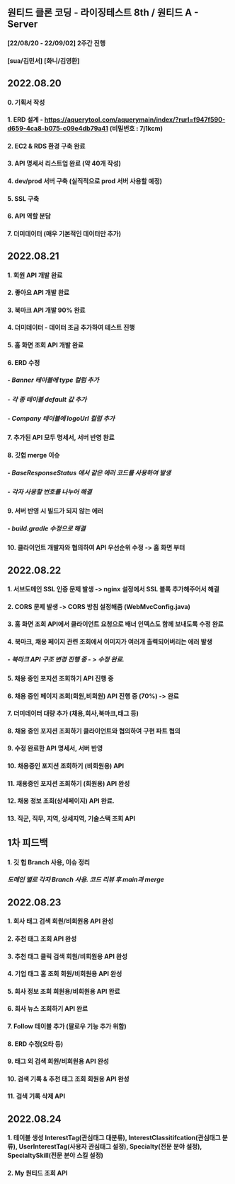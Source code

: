 ## 원티드 클론 코딩 - 라이징테스트 8th  / 원티드 A - Server

#### [22/08/20 - 22/09/02] 2주간 진행
 
#### [sua/김민서] [화니/김영환]

## 2022.08.20
#### 0. 기획서 작성
#### 1. ERD 설계 - https://aquerytool.com/aquerymain/index/?rurl=f947f590-d659-4ca8-b075-c09e4db79a41 (비밀번호 : 7j1kcm) 
#### 2. EC2 & RDS 환경 구축 완료
#### 3. API 명세서 리스트업 완료 (약 40개 작성)
#### 4. dev/prod 서버 구축 (실직적으로 prod 서버 사용할 예정)
#### 5. SSL 구축
#### 6. API 역할 분담
#### 7. 더미데이터 (매우 기본적인 데이터만 추가)


## 2022.08.21
#### 1. 회원 API 개발 완료
#### 2. 좋아요 API 개발 완료
#### 3. 북마크 API 개발 90% 완료
#### 4. 더미데이터 - 데이터 조금 추가하여 테스트 진행
#### 5. 홈 화면 조회 API 개발 완료
#### 6. ERD 수정
#####   - Banner 테이블에 type 컬럼 추가
#####   - 각 종 테이블 default 값 추가
#####   - Company 테이블에 logoUrl 컬럼 추가
#### 7. 추가된 API 모두 명세서, 서버 반영 완료
#### 8. 깃헙 merge 이슈
#####    - BaseResponseStatus 에서 같은 에러 코드를 사용하여 발생
#####    - 각자 사용할 번호를 나누어 해결
#### 9. 서버 반영 시 빌드가 되지 않는 에러
#####  - build.gradle 수정으로 해결
#### 10. 클라이언트 개발자와 협의하여 API 우선순위 수정 -> 홈 화면 부터


## 2022.08.22
#### 1. 서브도메인 SSL 인증 문제 발생 -> nginx 설정에서 SSL 블록 추가해주어서 해결
#### 2. CORS 문제 발생 -> CORS 방침 설정해줌 (WebMvcConfig.java) 
#### 3. 홈 화면 조회 API에서 클라이언트 요청으로 배너 인덱스도 함께 보내도록 수정 완료
#### 4. 북마크, 채용 페이지 관련 조회에서 이미지가 여러개 출력되어버리는 에러 발생
#####     - 북마크 API 구조 변경 진행 중 - > 수정 완료.
#### 5. 채용 중인 포지션 조회하기 API 진행 중 
#### 6. 채용 중인 페이지 조회(회원,비회원) API 진행 중 (70%) -> 완료
#### 7. 더미데이터 대량 추가 (채용,회사,북마크,태그 등)
#### 8. 채용 중인 포지션 조회하기 클라이언트와 협의하여 구현 파트 협의
#### 9. 수정 완료한 API 명세서, 서버 반영 
#### 10. 채용중인 포지션 조회하기 (비회원용) API  
#### 11. 채용중인 포지션 조회하기 (회원용) API 완성
#### 12. 채용 정보 조회(상세페이지) API 완료.
#### 13. 직군, 직무, 지역, 상세지역, 기술스택 조회 API 

## 1차 피드백
#### 1. 깃 헙 Branch 사용, 이슈 정리
##### 도메인 별로 각자 Branch 사용.  코드 리뷰 후 main과 merge

## 2022.08.23
#### 1. 회사 태그 검색 회원/비회원용 API 완성
#### 2. 추천 태그 조회 API 완성
#### 3. 추천 태그 클릭 검색 회원/비회원용 API  완성
#### 4. 기업 태그 홈 조회 회원/비회원용 API 완성
#### 5. 회사 정보 조회 회원용/비회원용 API 완료
#### 6. 회사 뉴스 조회하기 API 완료
#### 7. Follow 테이블 추가 (팔로우 기능 추가 위함)
#### 8. ERD 수정(오타 등)
#### 9. 태그 외 검색 회원/비회원용 API 완성
#### 10. 검색 기록 & 추천 태그 조회 회원용 API 완성
#### 11. 검색 기록 삭제 API 

## 2022.08.24
#### 1. 테이블 생성 InterestTag(관심태그 대분류), InterestClassitifcation(관심태그 분류), UserInterestTag(사용자 관심태그 설정), Specialty(전문 분야 설정), SpecialtySkill(전문 분야 스킬 설정)
#### 2. My 원티드 조회 API 

